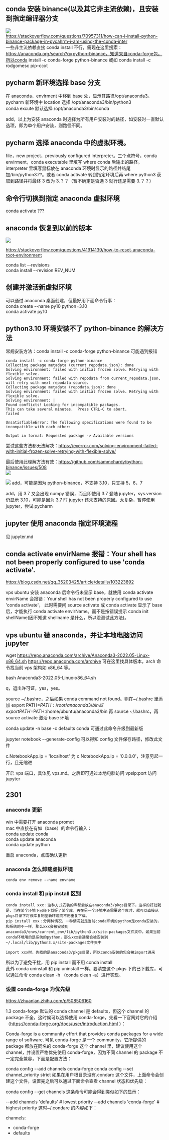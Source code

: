 ## conda 安装 binance(以及其它非主流依赖)，且安装到指定编译器分支

![](./img/2022-07-22-19-38-57.png)  
https://stackoverflow.com/questions/70957311/how-can-i-install-python-binance-package-in-pycahrm-i-am-using-the-conda-inter  
一些非主流依赖直接 conda install 不行，需现在这里搜索：https://anaconda.org/search?q=python-binance，知道来自conda-forge包，所以conda install -c conda-forge python-binance 或如 conda install -c rodgomesc pip-ccxt

## pycharm 新环境选择 base 分支

在 anaconda，envirment 中移到 base 处，显示其路径/opt/anaconda3。  
pycharm 新环境中 location 选择 /opt/anaconda3/bin/python3  
conda excute 默认选择 /opt/anaconda3/bin/conda

add，以上为安装 anaconda 时选择为所有用户安装时的路径，如安装时一直默认选项，即为单个用户安装，则路径不同。

## pycharm 选择 anaconda 中的虚拟环境。

file，new project，previously configured interpreter。三个点符号，conda envirment，conda executable 里填写 where conda 后输出的路径。interpreter 里填写鼠标放在 anaconda 环境时显示的路径并结尾加/bin/python3.??。或者 conda activate 转到指定环境后再 where python3 获取到路径并将最终 3 改为 3.？？（暂不确定是否选 3 就行还是需要 3.？？）

## 命令行切换到指定 anaconda 虚拟环境

conda activate ???

## anaconda 恢复到以前的版本

![](./img/2022-07-24-14-07-05.png)

https://stackoverflow.com/questions/41914139/how-to-reset-anaconda-root-environment

conda list --revisions  
conda install --revision REV_NUM

## 创建并激活新虚拟环境

可以通过 anaconda 桌面创建，但最好用下面命令行事：  
conda create --name py10 python=3.10  
conda activate py10

## python3.10 环境安装不了 python-binance 的解决方法

常规安装方法：conda install -c conda-forge python-binance 可能遇到报错

```
conda install -c conda-forge python-binance
Collecting package metadata (current_repodata.json): done
Solving environment: failed with initial frozen solve. Retrying with flexible solve.
Solving environment: failed with repodata from current_repodata.json, will retry with next repodata source.
Collecting package metadata (repodata.json): done
Solving environment: failed with initial frozen solve. Retrying with flexible solve.
Solving environment: |
Found conflicts! Looking for incompatible packages.
This can take several minutes.  Press CTRL-C to abort.
failed

UnsatisfiableError: The following specifications were found to be incompatible with each other:

Output in format: Requested package -> Available versions

```

尝试这些方法都无法解决：https://exerror.com/solving-environment-failed-with-initial-frozen-solve-retrying-with-flexible-solve/

最后使用此理解方法有效：https://github.com/sammchardy/python-binance/issues/508  
![](./img/2022-07-24-17-34-37.png)

![](./img/2022-07-24-17-41-02.png)
add，可能是因为 python-binance，不支持 3.10，只支持 5，6，7

add，用 3.7 又会出现 numpy 错误，而且即使用 3.7 登陆 jupyter，sys.version 仍显示 3.10，可能是因为 3.7 时 jupyter 还未支持的原因。太复杂，暂停使用 jupyter，尝试 pycharm

## jupyter 使用 anaconda 指定环境流程

见 jupyter.md

## conda activate envirName 报错：Your shell has not been properly configured to use 'conda activate'.

https://blog.csdn.net/qq_35203425/article/details/103223892

vps ubuntu 安装 anaconda 后命令行未显示 base，就使用 conda activate envirName 会报错：Your shell has not been properly configured to use 'conda activate'，
此时需要闲 source activate 或 conda activate 显示了 base 后，才能执行 conda activate envirName。而不是按错误提示 conda init shellName(因不知道 shellname 是什么，所以没测试此方法)。

## vps ubuntu 装 anaconda，并让本地电脑访问 jupyter

wget https://repo.anaconda.com/archive/Anaconda3-2022.05-Linux-x86_64.sh
https://repo.anaconda.com/archive 可在这里找具体版本，arch 命令找当前 vps 架构如 x86_64 等。

bash Anaconda3-2022.05-Linux-x86_64.sh

q，退出许可证，yes，yes。

source ~/.bashrc，之后如果 conda command not found。则在~/.bashrc 里添加 export PATH=$PATH:/root/anaconda3/bin 或 export PATH=$PATH:/home/ubuntu/anaconda3/bin 再 source ~/.bashrc，再 source activate 激活 base 环境

conda update -n base -c defaults conda
可通过此命令升级到最新版

jupyter notebook --generate-config 可以得知 config 文件保存路径，修改此文件

c.NotebookApp.ip = 'localhost' 为 c.NotebookApp.ip = '0.0.0.0'，注意另起一行，且无缩进

开启 vps 端口，具体见 vps.md。之后即可通过本地电脑访问 vpsip:port 访问 jupyter

## 2301

### anaconda 更新

win 中需要打开 anaconda promot  
mac 中直接在有如（base）的命令行输入：  
conda update conda  
conda update anaconda  
conda update python

重启 anaconda，点击确认更新

### anaconda 怎么卸载虚拟环境

```
conda env remove --name envname
```

### conda install 和 pip install 区别

```
conda install xxx：这种方式安装的库都会放在anaconda3/pkgs目录下，这样的好处就是，当在某个环境下已经下载好了某个库，再在另一个环境中还需要这个库时，就可以直接从pkgs目录下将该库复制至新环境而不用重复下载。
pip install xxx：分两种情况，一种情况就是当前conda环境的python是conda安装的，和系统的不一样，那么xxx会被安装到anaconda3/envs/current_env/lib/python3.x/site-packages文件夹中，如果当前conda环境用的是系统的python，那么xxx会通常会被安装到~/.local/lib/python3.x/site-packages文件夹中

import xxx时，先找的是anaconda3/pkgs目录，所以conda安装的包会被import进来
```

所以为了避免干扰，用 pip install 而不用 conda install  
此外 conda uninstall 和 pip uninstall 一样。要清空这个 pkgs 下的已下载库，可以通过命令 conda clean -h （conda clean -a）进行实现。

### 设置 conda-forge 为优先级

https://zhuanlan.zhihu.com/p/508506160

1.3 conda-forge
默认的 conda channel 是 defaults，但这个 channel 的 package 不全，这时候可以选择使用 conda-forge，先看一下官网对它的介绍（https://conda-forge.org/docs/user/introduction.html ）：

Conda-forge is a community effort that provides conda packages for a wide range of software.
可见 conda-forge 是一个 community，它所提供的 package 都放在同名的 conda-forge 这个 channel 里，建议使用这个 channel，并设置严格优先使用 conda-forge，因为不同 channel 的 package 不一定完全兼容，下面是配置方法：

conda config --add channels conda-forge
conda config --set channel_priority strict
如果在用户根目录没有.condarc 这个文件，上面命令会创建这个文件，设置完之后可以通过下面命令查看 channel 状态和优先级：

conda config --get channels
这条命令可能会得到类似如下的显示：

--add channels 'defaults' # lowest priority
--add channels 'conda-forge' # highest priority
这时~/.condarc 的内容如下：

channels:

- conda-forge
- defaults
